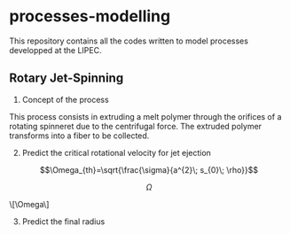# processes-modelling

This repository contains all the codes written to model processes developped at the LIPEC.

## Rotary Jet-Spinning

  1. Concept of the process

This process consists in extruding a melt polymer through the orifices of a rotating spinneret due to the centrifugal force.
The extruded polymer transforms into a fiber to be collected.

  2. Predict the critical rotational velocity for jet ejection

$$\Omega_{th}=\sqrt{\frac{\sigma}{a^{2}\; s_{0}\; \rho}}$$

$$\Omega$$

\\[\Omega\\]

  3. Predict the final radius